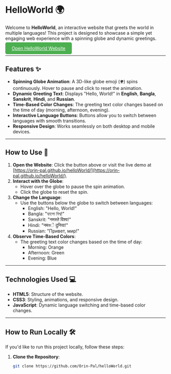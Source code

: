 # HelloWorld 🌍

Welcome to **HelloWorld**, an interactive website that greets the world in multiple languages! This project is designed to showcase a simple yet engaging web experience with a spinning globe and dynamic greetings.

<a href="https://orin-pal.github.io/helloWorld/" target="_blank" style="background-color: #4CAF50; color: white; padding: 10px 20px; border: none; border-radius: 5px; cursor: pointer;">
    Open HelloWorld Website
</a>

---

## Features ✨

- **Spinning Globe Animation**: A 3D-like globe emoji (`🌍`) spins continuously. Hover to pause and click to reset the animation.
- **Dynamic Greeting Text**: Displays "Hello, World!" in **English**, **Bangla**, **Sanskrit**, **Hindi**, and **Russian**.
- **Time-Based Color Changes**: The greeting text color changes based on the time of day (morning, afternoon, evening).
- **Interactive Language Buttons**: Buttons allow you to switch between languages with smooth transitions.
- **Responsive Design**: Works seamlessly on both desktop and mobile devices.

---

## How to Use 🚀

1. **Open the Website**: Click the button above or visit the live demo at [https://orin-pal.github.io/helloWorld/](https://orin-pal.github.io/helloWorld/).
2. **Interact with the Globe**:
   - Hover over the globe to pause the spin animation.
   - Click the globe to reset the spin.
3. **Change the Language**:
   - Use the buttons below the globe to switch between languages:
     - English: "Hello, World!"
     - Bangla: "হ্যালো বিশ্ব!"
     - Sanskrit: "नमस्ते विश्व!"
     - Hindi: "नमস্তे दुनिया!"
     - Russian: "Привет, мир!"
4. **Observe Time-Based Colors**:
   - The greeting text color changes based on the time of day:
     - Morning: Orange
     - Afternoon: Green
     - Evening: Blue

---

## Technologies Used 💻

- **HTML5**: Structure of the website.
- **CSS3**: Styling, animations, and responsive design.
- **JavaScript**: Dynamic language switching and time-based color changes.

---

## How to Run Locally 🛠️

If you'd like to run this project locally, follow these steps:

1. **Clone the Repository**:
   ```bash
   git clone https://github.com/Orin-Pal/helloWorld.git
   ```
